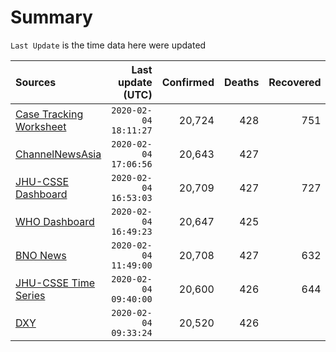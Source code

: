 # Summary

`Last Update` is the time data here were updated

|  Sources | Last update (UTC) | Confirmed | Deaths | Recovered |
|  :--- |  ---: |  ---: |  ---: |  ---: | 
| [Case Tracking Worksheet](https://docs.google.com/spreadsheets/d/1qbE-UuJYw5V4FkyMZ-LplvUQZlut4oa5Zl3lrSmN_mk/htmlview) | `2020-02-04 18:11:27` | 20,724 | 428 | 751 | 
| [ChannelNewsAsia](https://www.channelnewsasia.com/news/topics/wuhan-virus) | `2020-02-04 17:06:56` | 20,643 | 427 |  | 
| [JHU-CSSE Dashboard](https://gisanddata.maps.arcgis.com/apps/opsdashboard/index.html#/bda7594740fd40299423467b48e9ecf6) | `2020-02-04 16:53:03` | 20,709 | 427 | 727 | 
| [WHO Dashboard](https://who.maps.arcgis.com/apps/opsdashboard/index.html#/c88e37cfc43b4ed3baf977d77e4a0667) | `2020-02-04 16:49:23` | 20,647 | 425 |  | 
| [BNO News](https://bnonews.com/index.php/2020/01/the-latest-coronavirus-cases/) | `2020-02-04 11:49:00` | 20,708 | 427 | 632 | 
| [JHU-CSSE Time Series](https://docs.google.com/spreadsheets/d/1UF2pSkFTURko2OvfHWWlFpDFAr1UxCBA4JLwlSP6KFo/htmlview?usp=sharing&sle=true#) | `2020-02-04 09:40:00` | 20,600 | 426 | 644 | 
| [DXY](https://3g.dxy.cn/newh5/view/pneumonia) | `2020-02-04 09:33:24` | 20,520 | 426 |  | 
